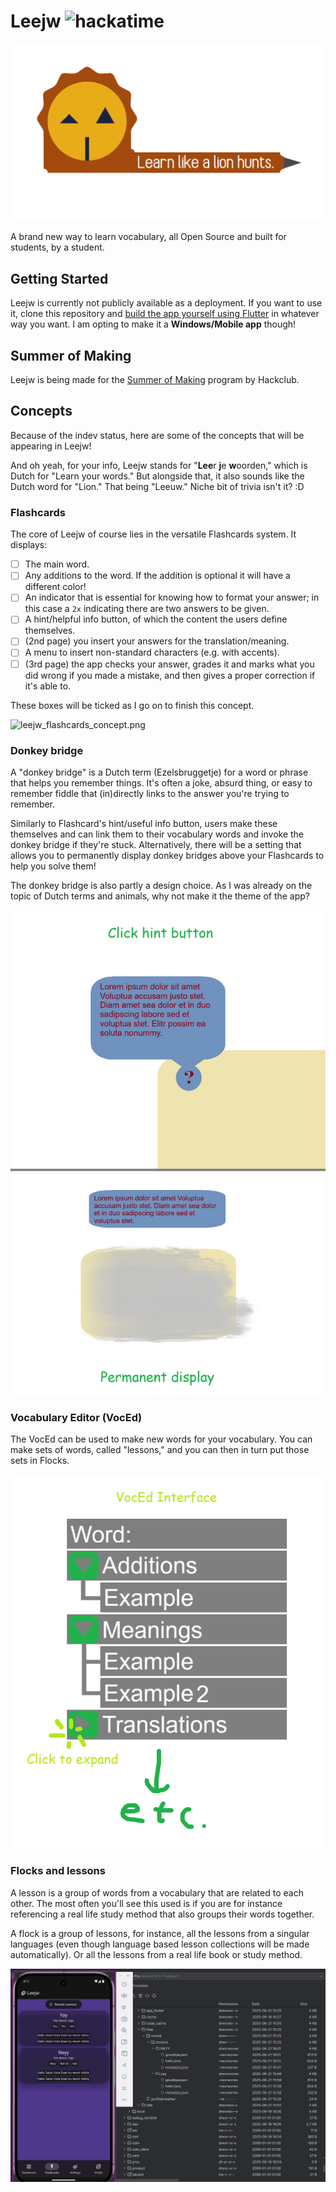# Leejw ![hackatime](https://hackatime-badge.hackclub.com/U092C5L03NU/leejw)
![leejw_banner.png](./leejw_banner.png)

A brand new way to learn vocabulary, all Open Source and built for students, by a student.

## Getting Started

Leejw is currently not publicly available as a deployment. If you want to use it, clone this repository and [build the app yourself using Flutter](https://docs.flutter.dev/deployment/windows) in whatever way you want. I am opting to make it a **Windows/Mobile app** though!

## Summer of Making

Leejw is being made for the [Summer of Making](https://summer.hack.club/rv) program by Hackclub.

## Concepts

Because of the indev status, here are some of the concepts that will be appearing in Leejw!  

And oh yeah, for your info, Leejw stands for "**Lee**r **j**e **w**oorden," which is Dutch for "Learn your words." But alongside that, it also sounds like the Dutch word for "Lion." That being "Leeuw." Niche bit of trivia isn't it? :D

### Flashcards
The core of Leejw of course lies in the versatile Flashcards system. It displays:  
- [ ] The main word.
- [ ] Any additions to the word. If the addition is optional it will have a different color!
- [ ] An indicator that is essential for knowing how to format your answer; in this case a `2x` indicating there are two answers to be given.
- [ ] A hint/helpful info button, of which the content the users define themselves.
- [ ] (2nd page) you insert your answers for the translation/meaning.
- [ ] A menu to insert non-standard characters (e.g. with accents).
- [ ] (3rd page) the app checks your answer, grades it and marks what you did wrong if you made a mistake, and then gives a proper correction if it's able to.

These boxes will be ticked as I go on to finish this concept.  

![leejw_flashcards_concept.png](./concept/flashcards_concept.png)

### Donkey bridge

A "donkey bridge" is a Dutch term (Ezelsbruggetje) for a word or phrase that helps you remember things. It's often a joke, absurd thing, or easy to remember fiddle that (in)directly links to the answer you're trying to remember.  

Similarly to Flashcard's hint/useful info button, users make these themselves and can link them to their vocabulary words and invoke the donkey bridge if they're stuck. Alternatively, there will be a setting that allows you to permanently display donkey bridges above your Flashcards to help you solve them!  

The donkey bridge is also partly a design choice. As I was already on the topic of Dutch terms and animals, why not make it the theme of the app?

![donkey_bridge_concept.png](./concepts/donkey_bridge_concept.png)

### Vocabulary Editor (VocEd)

The VocEd can be used to make new words for your vocabulary. You can make sets of words, called "lessons," and you can then in turn put those sets in Flocks.

![voced_interface_concept.png](./concepts/voced_interface_concept.png)

### Flocks and lessons

A lesson is a group of words from a vocabulary that are related to each other. The most often you'll see this used is if you are for instance referencing a real life study method that also groups their words together.

A flock is a group of lessons, for instance, all the lessons from a singular languages (even though language based lesson collections will be made automatically). Or all the lessons from a real life book or study method.

![lessons_concept.png](./concepts/lessons_concept.png)